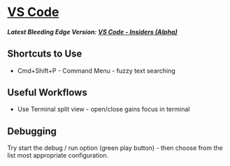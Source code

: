# [VS Code](https://code.visualstudio.com/)

##### Latest Bleeding Edge Version: [VS Code - Insiders \(Alpha\)](https://code.visualstudio.com/insiders)

## Shortcuts to Use

* Cmd+Shift+P - Command Menu - fuzzy text searching

## Useful Workflows

* Use Terminal split view - open/close gains focus in terminal

## Debugging

Try start the debug / run option (green play button) - then choose from the list most appropriate configuration.


